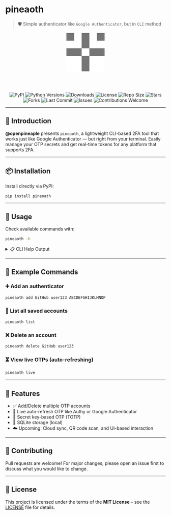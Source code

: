 # pineaoth

> 🛡️ Simple authenticator like `Google Authenticator`, but in `CLI` method

<div align="center">

  <img src="./icon/pineaoth_icon.png" alt="pineaoth icon by DiceBear" width="120" height="120" />

  <br><br>

  <img src="https://img.shields.io/pypi/v/pineoath?color=blue&label=PyPI&logo=pypi&style=flat-square" alt="PyPI" />
  <img src="https://img.shields.io/pypi/pyversions/pineoath?logo=python&label=Python&style=flat-square" alt="Python Versions" />
  <img src="https://img.shields.io/pypi/dm/pineoath?label=Downloads&style=flat-square&color=brightgreen" alt="Downloads" />
  <img src="https://img.shields.io/github/license/openpineapletools/pineaoth?style=flat-square&color=blueviolet" alt="License" />
  <img src="https://img.shields.io/github/repo-size/openpineapletools/pineaoth?style=flat-square&color=informational" alt="Repo Size" />
  <img src="https://img.shields.io/github/stars/openpineapletools/pineaoth?style=flat-square&color=yellow" alt="Stars" />
  <img src="https://img.shields.io/github/forks/openpineapletools/pineaoth?style=flat-square&color=orange" alt="Forks" />
  <img src="https://img.shields.io/github/last-commit/openpineapletools/pineaoth?style=flat-square&color=success" alt="Last Commit" />
  <img src="https://img.shields.io/github/issues/openpineapletools/pineaoth?style=flat-square" alt="Issues" />
  <img src="https://img.shields.io/badge/contributions-welcome-brightgreen.svg?style=flat-square&logo=github" alt="Contributions Welcome" />

</div>

---

## 🔰 Introduction

**@openpineaple** presents `pineaoth`, a lightweight CLI-based 2FA tool that works just like Google Authenticator — but right from your terminal. Easily manage your OTP secrets and get real-time tokens for any platform that supports 2FA.

---

## 📦 Installation

Install directly via PyPI:

```bash
pip install pineoath
```

---

## 🚀 Usage

Check available commands with:

```bash
pineaoth -h
```

<details>
<summary>📋 CLI Help Output</summary>

```text
usage: pineaoth [-h] [-v] {add,list,delete,live} ...

CLI 2FA Authenticator

positional arguments:
  {add,list,delete,live}
    add                 Tambah akun OTP
    list                Lihat semua akun
    delete              Hapus akun
    live                Live OTP

optional arguments:
  -h, --help            show this help message and exit
  -v, --version         show program's version number and exit

Contoh penggunaan:
  pineaoth add GitHub user123 ABCDEFGHIJKLMNOP
  pineaoth list
  pineaoth delete GitHub user123
  pineaoth live
```

</details>

---

## 📌 Example Commands

### ➕ Add an authenticator
```bash
pineaoth add GitHub user123 ABCDEFGHIJKLMNOP
```

### 📄 List all saved accounts
```bash
pineaoth list
```

### ❌ Delete an account
```bash
pineaoth delete GitHub user123
```

### ⏳ View live OTPs (auto-refreshing)
```bash
pineaoth live
```

---

## 🔧 Features

- ✅ Add/Delete multiple OTP accounts
- 🔁 Live auto-refresh OTP like Authy or Google Authenticator
- 🔐 Secret key-based OTP (TOTP)
- 💾 SQLite storage (local)
- ☁️ Upcoming: Cloud sync, QR code scan, and UI-based interaction
---

## 🤝 Contributing

Pull requests are welcome! For major changes, please open an issue first to discuss what you would like to change.

---

## 📜 License

This project is licensed under the terms of the **MIT License** – see the [LICENSE](./LICENSE) file for details.